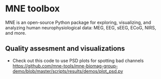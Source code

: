 # MNE toolbox 
MNE is an open-source Python package for exploring, visualizing, and analyzing human neurophysiological data: MEG, EEG, sEEG, ECoG, NIRS, and more.

## Quality assesment and visualizations
 
 - Check out this code to use PSD plots for spotting bad channels  
 https://github.com/mne-tools/mne-biomag-group-demo/blob/master/scripts/results/demos/plot_psd.py

